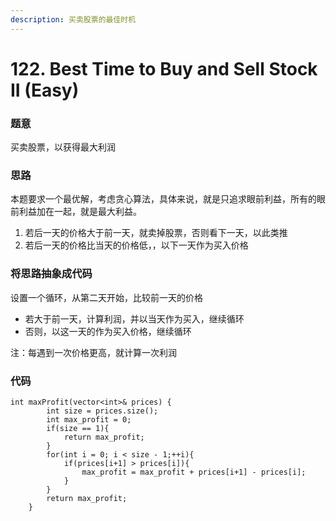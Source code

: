 ```yaml
---
description: 买卖股票的最佳时机
---
```


# 122. Best Time to Buy and Sell Stock II (Easy)

### 题意

买卖股票，以获得最大利润

### 思路

本题要求一个最优解，考虑贪心算法，具体来说，就是只追求眼前利益，所有的眼前利益加在一起，就是最大利益。

1. 若后一天的价格大于前一天，就卖掉股票，否则看下一天，以此类推
2. 若后一天的价格比当天的价格低，，以下一天作为买入价格

### 将思路抽象成代码

设置一个循环，从第二天开始，比较前一天的价格

* 若大于前一天，计算利润，并以当天作为买入，继续循环
* 否则，以这一天的作为买入价格，继续循环

注：每遇到一次价格更高，就计算一次利润

### 代码

```
int maxProfit(vector<int>& prices) {
        int size = prices.size();
        int max_profit = 0;
        if(size == 1){
            return max_profit;
        }
        for(int i = 0; i < size - 1;++i){
            if(prices[i+1] > prices[i]){
                max_profit = max_profit + prices[i+1] - prices[i];
            }
        }
        return max_profit;
    }
```

